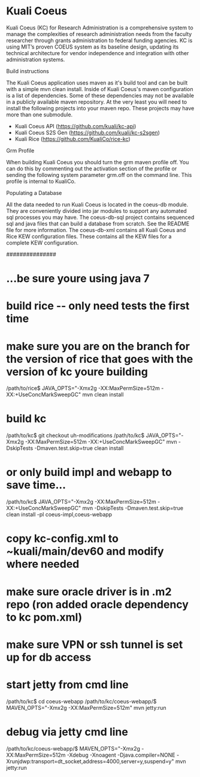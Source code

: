 Kuali Coeus
==

Kuali Coeus (KC) for Research Administration is a comprehensive system to manage the complexities of research administration needs from the faculty researcher through grants administration to federal funding agencies. KC is using MIT’s proven COEUS system as its baseline design, updating its technical architecture for vendor independence and integration with other administration systems.


Build instructions

The Kuali Coeus application uses maven as it's build tool and can be built with a simple mvn clean install.  Inside
of Kuali Coeus's maven configuration is a list of dependencies.  Some of these dependencies may not be available in
a publicly available maven repository.  At the very least you will need to install the following projects into your
maven repo.  These projects may have more than one submodule.

* Kuali Coeus API (https://github.com/kuali/kc-api)
* Kuali Coeus S2S Gen (https://github.com/kuali/kc-s2sgen)
* Kuali Rice (https://github.com/KualiCo/rice-kc)

Grm Profile

When building Kuali Coeus you should turn the grm maven profile off.  You can do this by commenting out the activation
section of the profile or sending the following system parameter grm.off on the command line.  This profile is internal
to KualiCo.

Populating a Database

All the data needed to run Kuali Coeus is located in the coeus-db module.  They are conveniently divided into jar modules
to support any automated sql processes you may have.  The coeus-db-sql project contains sequenced sql and java files
that can build a database from scratch.  See the README file for more information.  The coeus-db-xml contains all
Kuali Coeus and Rice KEW configuration files.  These contains all the KEW files for a complete KEW configuration.


###############


# ...be sure youre using java 7

# build rice -- only need tests the first time
# make sure you are on the branch for the version of rice that goes with the version of kc youre building
/path/to/rice$ JAVA_OPTS="-Xmx2g -XX:MaxPermSize=512m -XX:+UseConcMarkSweepGC" mvn clean install 

# build kc
/path/to/kc$ git checkout uh-modifications
/path/to/kc$ JAVA_OPTS="-Xmx2g -XX:MaxPermSize=512m -XX:+UseConcMarkSweepGC" mvn -DskipTests -Dmaven.test.skip=true clean install 

# or only build impl and webapp to save time...
/path/to/kc$ JAVA_OPTS="-Xmx2g -XX:MaxPermSize=512m -XX:+UseConcMarkSweepGC" mvn -DskipTests -Dmaven.test.skip=true clean install -pl coeus-impl,coeus-webapp

# copy kc-config.xml to ~kuali/main/dev60 and modify where needed

# make sure oracle driver is in .m2 repo (ron added oracle dependency to kc pom.xml)

# make sure VPN or ssh tunnel is set up for db access

# start jetty from cmd line 
/path/to/kc$ cd coeus-webapp
/path/to/kc/coeus-webapp/$ MAVEN_OPTS="-Xmx2g -XX:MaxPermSize=512m" mvn jetty:run

# debug via jetty cmd line
/path/to/kc/coeus-webapp/$ MAVEN_OPTS="-Xmx2g -XX:MaxPermSize=512m -Xdebug -Xnoagent -Djava.compiler=NONE -Xrunjdwp:transport=dt_socket,address=4000,server=y,suspend=y" mvn jetty:run




